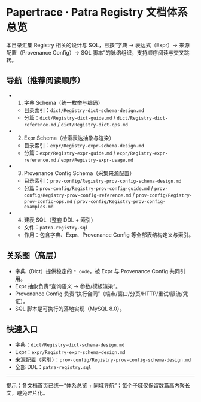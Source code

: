 # Papertrace · Patra Registry 文档体系总览

本目录汇集 Registry 相关的设计与 SQL，已按“字典 → 表达式（Expr）→ 来源配置（Provenance Config）→ SQL 脚本”的脉络组织，支持顺序阅读与交叉跳转。

## 导航（推荐阅读顺序）

- 1) 字典 Schema（统一枚举与编码）
  - 目录索引：`dict/Registry-dict-schema-design.md`
  - 分篇：`dict/Registry-dict-guide.md` / `dict/Registry-dict-reference.md` / `dict/Registry-dict-ops.md`
- 2) Expr Schema（检索表达抽象与渲染）
  - 目录索引：`expr/Registry-expr-schema-design.md`
  - 分篇：`expr/Registry-expr-guide.md` / `expr/Registry-expr-reference.md` / `expr/Registry-expr-usage.md`
- 3) Provenance Config Schema（采集来源配置）
  - 目录索引：`prov-config/Registry-prov-config-schema-design.md`
  - 分篇：`prov-config/Registry-prov-config-guide.md` / `prov-config/Registry-prov-config-reference.md` / `prov-config/Registry-prov-config-ops.md` / `prov-config/Registry-prov-config-examples.md`
- 4) 建表 SQL（整套 DDL + 索引）
  - 文件：`patra-registry.sql`
  - 作用：包含字典、Expr、Provenance Config 等全部表结构定义与索引。

## 关系图（高层）

- 字典（Dict）提供稳定的 `*_code`，被 Expr 与 Provenance Config 共同引用。
- Expr 抽象负责“查询语义 → 参数/模板渲染”。
- Provenance Config 负责“执行合同”（端点/窗口/分页/HTTP/重试/限流/凭证）。
- SQL 脚本是可执行的落地实现（MySQL 8.0）。

## 快速入口

- 字典：`dict/Registry-dict-schema-design.md`
- Expr：`expr/Registry-expr-schema-design.md`
- 来源配置（索引）：`prov-config/Registry-prov-config-schema-design.md`
- 全部 DDL：`patra-registry.sql`

---

提示：各文档首页已统一“体系总览 + 同域导航”；每个子域仅保留数篇高内聚长文，避免碎片化。
